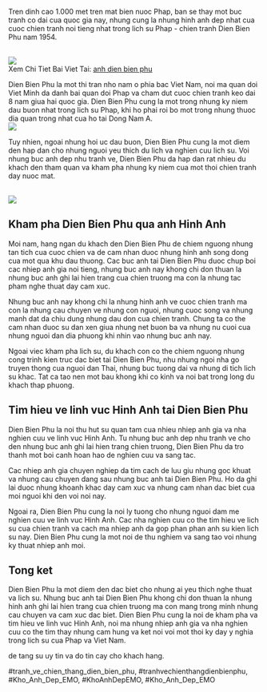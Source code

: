 <p>Tren dinh cao 1.000 met tren mat bien nuoc Phap, ban se thay mot buc tranh co dai cua quoc gia nay, nhung cung la nhung hinh anh dep nhat cua cuoc chien tranh noi tieng nhat trong lich su Phap - chien tranh Dien Bien Phu nam 1954.</p><br><img src="https://khoanhdepemo.com/wp-content/uploads/2024/12/image-2381.png"></br>
Xem Chi Tiet Bai Viet Tai: <a href="https://khoanhdepemo.com/anh-chien-thang-dien-bien-phu/">anh dien bien phu</a><p>Dien Bien Phu la mot thi tran nho nam o phia bac Viet Nam, noi ma quan doi Viet Minh da danh bai quan doi Phap va cham dut cuoc chien tranh keo dai 8 nam giua hai quoc gia. Dien Bien Phu cung la mot trong nhung ky niem dau buon nhat trong lich su Phap, khi ho phai roi bo mot trong nhung thuoc dia quan trong nhat cua ho tai Dong Nam A.<br><img src="https://khoanhdepemo.com/wp-content/uploads/2024/12/cropped-Du-an-moi.png"></br><p>Tuy nhien, ngoai nhung hoi uc dau buon, Dien Bien Phu cung la mot diem den hap dan cho nhung nguoi yeu thich du lich va nghien cuu lich su. Voi nhung buc anh dep nhu tranh ve, Dien Bien Phu da hap dan rat nhieu du khach den tham quan va kham pha nhung ky niem cua mot thoi chien tranh day nuoc mat.</p><br><img src="https://khoanhdepemo.com/wp-content/uploads/2024/12/image-2445.png"></br><h2>Kham pha Dien Bien Phu qua anh Hinh Anh</h2><p>Moi nam, hang ngan du khach den Dien Bien Phu de chiem nguong nhung tan tich cua cuoc chien va de cam nhan duoc nhung hinh anh song dong cua mot qua khu dau thuong. Cac buc anh tai Dien Bien Phu duoc chup boi cac nhiep anh gia noi tieng, nhung buc anh nay khong chi don thuan la nhung buc anh ghi lai hien trang cua chien truong ma con la nhung tac pham nghe thuat day cam xuc.<p>Nhung buc anh nay khong chi la nhung hinh anh ve cuoc chien tranh ma con la nhung cau chuyen ve nhung con nguoi, nhung cuoc song va nhung manh dat da chiu dung nhung dau don cua chien tranh. Chung ta co the cam nhan duoc su dan xen giua nhung net buon ba va nhung nu cuoi cua nhung nguoi dan dia phuong khi nhin vao nhung buc anh nay.</p><p>Ngoai viec kham pha lich su, du khach con co the chiem nguong nhung cong trinh kien truc dac biet tai Dien Bien Phu, nhu nhung ngoi nha go truyen thong cua nguoi dan Thai, nhung buc tuong dai va nhung di tich lich su khac. Tat ca tao nen mot bau khong khi co kinh va noi bat trong long du khach thap phuong.<h2>Tim hieu ve linh vuc Hinh Anh tai Dien Bien Phu</h2><p>Dien Bien Phu la noi thu hut su quan tam cua nhieu nhiep anh gia va nha nghien cuu ve linh vuc Hinh Anh. Tu nhung buc anh dep nhu tranh ve cho den nhung buc anh ghi lai hien trang chien truong, Dien Bien Phu da tro thanh mot boi canh hoan hao de nghien cuu va sang tac.</p><p>Cac nhiep anh gia chuyen nghiep da tim cach de luu giu nhung goc khuat va nhung cau chuyen dang sau nhung buc anh tai Dien Bien Phu. Ho da ghi lai duoc nhung khoanh khac day cam xuc va nhung cam nhan dac biet cua moi nguoi khi den voi noi nay.</p><p>Ngoai ra, Dien Bien Phu cung la noi ly tuong cho nhung nguoi dam me nghien cuu ve linh vuc Hinh Anh. Cac nha nghien cuu co the tim hieu ve lich su cua chien tranh va cach ma nhiep anh da gop phan phan anh su kien lich su nay. Dien Bien Phu cung la mot noi de thu nghiem va sang tao voi nhung ky thuat nhiep anh moi.</p><h2>Tong ket</h2><p>Dien Bien Phu la mot diem den dac biet cho nhung ai yeu thich nghe thuat va lich su. Nhung buc anh tai Dien Bien Phu khong chi don thuan la nhung hinh anh ghi lai hien trang cua chien truong ma con mang trong minh nhung cau chuyen va cam xuc dac biet. Dien Bien Phu cung la noi de kham pha va tim hieu ve linh vuc Hinh Anh, noi ma nhung nhiep anh gia va nha nghien cuu co the tim thay nhung cam hung va ket noi voi mot thoi ky day y nghia trong lich su cua Phap va Viet Nam.</p><p>de tang su uy tin va do tin cay cho khach hang.</p>
#tranh_ve_chien_thang_dien_bien_phu, #tranhvechienthangdienbienphu, #Kho_Anh_Dep_EMO, #KhoAnhDepEMO, #Kho_Anh_Dep_EMO
